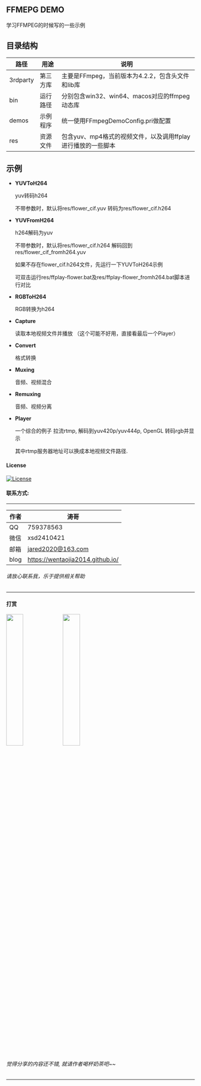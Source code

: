 ## FFMEPG DEMO

学习FFMPEG的时候写的一些示例

## 目录结构

|路径|用途|说明|
|--|--|--|
|3rdparty| 第三方库|主要是FFmpeg，当前版本为4.2.2，包含头文件和lib库|
|bin| 运行路径|分别包含win32、win64、macos对应的ffmpeg 动态库|
|demos|示例程序|统一使用FFmpegDemoConfig.pri做配置|
|res|资源文件|包含yuv、mp4格式的视频文件，以及调用ffplay进行播放的一些脚本|


## 示例

* **YUVToH264**

    yuv转码h264
  
    不带参数时，默认将res/flower_cif.yuv 转码为res/flower_cif.h264

* **YUVFromH264**

    h264解码为yuv
  
    不带参数时，默认将res/flower_cif.h264 解码回到res/flower_cif_fromh264.yuv
    
    如果不存在flower_cif.h264文件，先运行一下YUVToH264示例
    
    可双击运行res/ffplay-flower.bat及res/ffplay-flower_fromh264.bat脚本进行对比

* **RGBToH264**
    
    RGB转换为h264







* **Capture**

  读取本地视频文件并播放 （这个可能不好用，直接看最后一个Player）

* **Convert**

  格式转换

* **Muxing**

  音频、视频混合

* **Remuxing**

  音频、视频分离

* **Player**

  一个综合的例子
  拉流rtmp, 解码到yuv420p/yuv444p, OpenGL 转码rgb并显示

  其中rtmp服务器地址可以换成本地视频文件路径.

#### License
[![License](https://img.shields.io/badge/license-MIT-blue.svg)](https://github.com/wentaojia2014/TaoJson/blob/master/LICENSE)

#### 联系方式:
***
|作者|涛哥|
|---|---|
|QQ|759378563|
|微信|xsd2410421|
|邮箱|jared2020@163.com|
|blog|https://wentaojia2014.github.io/|

###### 请放心联系我，乐于提供相关帮助
***
#### **打赏**
<img src="https://github.com/wentaojia2014/wentaojia2014.github.io/blob/master/img/weixin.jpg?raw=true" width="30%" height="30%" /><img src="https://github.com/wentaojia2014/wentaojia2014.github.io/blob/master/img/zhifubao.jpg?raw=true" width="30%" height="30%" />

###### 觉得分享的内容还不错, 就请作者喝杯奶茶吧~~
***
